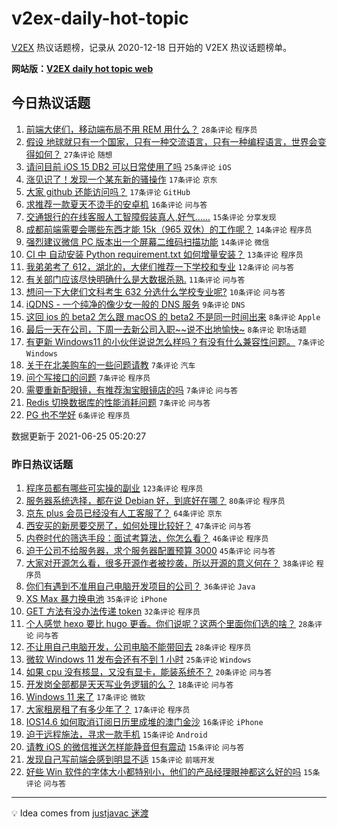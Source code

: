 # v2ex-daily-hot-topic

[V2EX](https://www.v2ex.com/) 热议话题榜，记录从 2020-12-18 日开始的 V2EX 热议话题榜单。

**网站版：[V2EX daily hot topic web](https://boojack.github.io/v2ex-daily-hot-topic-web/)**

## 今日热议话题

<!-- TODAY BEGIN -->

1. [前端大佬们，移动端布局不用 REM 用什么？](https://www.v2ex.com/t/785701) `28条评论` `程序员`
1. [假设 地球就只有一个国家，只有一种交流语言，只有一种编程语言，世界会变得如何？](https://www.v2ex.com/t/785709) `27条评论` `随想`
1. [请问目前 iOS 15 DB2 可以日常使用了吗](https://www.v2ex.com/t/785687) `25条评论` `iOS`
1. [涨见识了！发现一个某东新的骚操作](https://www.v2ex.com/t/785685) `17条评论` `京东`
1. [大家 github 还能访问吗？](https://www.v2ex.com/t/785675) `17条评论` `GitHub`
1. [求推荐一款夏天不烫手的安卓机](https://www.v2ex.com/t/785664) `16条评论` `问与答`
1. [交通银行的在线客服人工智障假装真人,好气......](https://www.v2ex.com/t/785663) `15条评论` `分享发现`
1. [成都前端需要会哪些东西才能 15k（965 双休）的工作呢？](https://www.v2ex.com/t/785688) `14条评论` `程序员`
1. [强烈建议微信 PC 版本出一个屏幕二维码扫描功能](https://www.v2ex.com/t/785684) `14条评论` `微信`
1. [CI 中 自动安装 Python requirement.txt 如何增量安装？](https://www.v2ex.com/t/785679) `13条评论` `程序员`
1. [我弟弟考了 612，湖北的，大佬们推荐一下学校和专业](https://www.v2ex.com/t/785696) `12条评论` `问与答`
1. [有关部门应该尽快明确什么是大数据杀熟.](https://www.v2ex.com/t/785707) `11条评论` `问与答`
1. [想问一下大佬们文科考生 632 分选什么学校专业呢?](https://www.v2ex.com/t/785721) `10条评论` `问与答`
1. [iQDNS - 一个纯净的像少女一般的 DNS 服务](https://www.v2ex.com/t/785666) `9条评论` `DNS`
1. [这回 ios 的 beta2 怎么跟 macOS 的 beta2 不是同一时间出来](https://www.v2ex.com/t/785726) `8条评论` `Apple`
1. [最后一天在公司，下周一去新公司入职~~说不出地愉快~](https://www.v2ex.com/t/785715) `8条评论` `职场话题`
1. [有更新 Windows11 的小伙伴说说怎么样吗？有没有什么兼容性问题。](https://www.v2ex.com/t/785724) `7条评论` `Windows`
1. [关于在北美购车的一些问题请教](https://www.v2ex.com/t/785699) `7条评论` `汽车`
1. [问个写接口的问题](https://www.v2ex.com/t/785693) `7条评论` `程序员`
1. [需要重新配眼镜，有推荐淘宝眼镜店的吗](https://www.v2ex.com/t/785690) `7条评论` `问与答`
1. [Redis 切换数据库的性能消耗问题](https://www.v2ex.com/t/785665) `7条评论` `问与答`
1. [PG 也不学好](https://www.v2ex.com/t/785716) `6条评论` `程序员`

数据更新于 2021-06-25 05:20:27

<!-- TODAY END -->

### 昨日热议话题

<!-- YESTERDAY BEGIN -->

1. [程序员都有哪些可实操的副业](https://www.v2ex.com/t/785504) `123条评论` `程序员`
1. [服务器系统选择，都在说 Debian 好，到底好在哪？](https://www.v2ex.com/t/785459) `80条评论` `程序员`
1. [京东 plus 会员已经没有人工客服了？](https://www.v2ex.com/t/785483) `64条评论` `京东`
1. [西安买的新房要交房了，如何处理比较好？](https://www.v2ex.com/t/785492) `47条评论` `问与答`
1. [内卷时代的筛选手段：面试考算法，你怎么看？](https://www.v2ex.com/t/785603) `46条评论` `程序员`
1. [迫于公司不给服务器，求个服务器配置预算 3000](https://www.v2ex.com/t/785493) `45条评论` `问与答`
1. [大家对开源怎么看，很多开源作者被抄袭，所以开源的意义何在？](https://www.v2ex.com/t/785522) `38条评论` `程序员`
1. [你们有遇到不准用自己电脑开发项目的公司？](https://www.v2ex.com/t/785587) `36条评论` `Java`
1. [XS Max 暴力换电池](https://www.v2ex.com/t/785517) `35条评论` `iPhone`
1. [GET 方法有没办法传递 token](https://www.v2ex.com/t/785554) `32条评论` `程序员`
1. [个人感觉 hexo 要比 hugo 更香。你们说呢？这两个里面你们选的啥？](https://www.v2ex.com/t/785625) `28条评论` `问与答`
1. [不让用自己电脑开发，公司电脑不能带回去](https://www.v2ex.com/t/785585) `28条评论` `程序员`
1. [微软 Windows 11 发布会还有不到 1 小时](https://www.v2ex.com/t/785640) `25条评论` `Windows`
1. [如果 cpu 没有核显，又没有显卡，能装系统不？](https://www.v2ex.com/t/785568) `20条评论` `问与答`
1. [开发岗全部都是天天写业务逻辑的么？](https://www.v2ex.com/t/785507) `18条评论` `问与答`
1. [Windows 11 来了](https://www.v2ex.com/t/785647) `17条评论` `微软`
1. [大家租房租了有多少年了？](https://www.v2ex.com/t/785564) `17条评论` `程序员`
1. [IOS14.6 如何取消订阅日历里成堆的澳门金沙](https://www.v2ex.com/t/785485) `16条评论` `iPhone`
1. [迫于远程施法，寻求一款手机](https://www.v2ex.com/t/785570) `15条评论` `Android`
1. [请教 iOS 的微信推送怎样能静音但有震动](https://www.v2ex.com/t/785516) `15条评论` `问与答`
1. [发现自己写前端会感到明显不适](https://www.v2ex.com/t/785506) `15条评论` `前端开发`
1. [好些 Win 软件的字体大小都特别小，他们的产品经理眼神都这么好的吗](https://www.v2ex.com/t/785478) `15条评论` `问与答`

<!-- YESTERDAY END -->

---

💡 Idea comes from [justjavac 迷渡](https://github.com/justjavac/)
